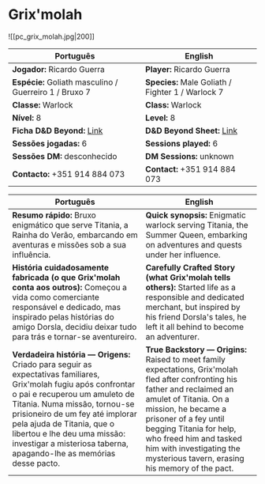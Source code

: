 # Grix'molah
![[pc_grix_molah.jpg|200]]

| Português | English |
|-----------|---------|
| **Jogador:** Ricardo Guerra | **Player:** Ricardo Guerra |
| **Espécie:** Goliath masculino / Guerreiro 1 / Bruxo 7 | **Species:** Male Goliath / Fighter 1 / Warlock 7 |
| **Classe:** Warlock | **Class:** Warlock |
| **Nível:** 8 | **Level:** 8 |
| **Ficha D&D Beyond:** [Link](https://www.dndbeyond.com/characters/138750238) | **D&D Beyond Sheet:** [Link](https://www.dndbeyond.com/characters/138750238) |
| **Sessões jogadas:** 6 | **Sessions played:** 6 |
| **Sessões DM:** desconhecido | **DM Sessions:** unknown |
| **Contacto:** +351 914 884 073 | **Contact:** +351 914 884 073 |

| Português | English |
|-----------|---------|
| **Resumo rápido:** Bruxo enigmático que serve Titania, a Rainha do Verão, embarcando em aventuras e missões sob a sua influência. | **Quick synopsis:** Enigmatic warlock serving Titania, the Summer Queen, embarking on adventures and quests under her influence. |
| **História cuidadosamente fabricada (o que Grix'molah conta aos outros):** Começou a vida como comerciante responsável e dedicado, mas inspirado pelas histórias do amigo Dorsla, decidiu deixar tudo para trás e tornar-se aventureiro. | **Carefully Crafted Story (what Grix'molah tells others):** Started life as a responsible and dedicated merchant, but inspired by his friend Dorsla's tales, he left it all behind to become an adventurer. |
| **Verdadeira história — Origens:** Criado para seguir as expectativas familiares, Grix'molah fugiu após confrontar o pai e recuperou um amuleto de Titania. Numa missão, tornou-se prisioneiro de um fey até implorar pela ajuda de Titania, que o libertou e lhe deu uma missão: investigar a misteriosa taberna, apagando-lhe as memórias desse pacto. | **True Backstory — Origins:** Raised to meet family expectations, Grix'molah fled after confronting his father and reclaimed an amulet of Titania. On a mission, he became a prisoner of a fey until begging Titania for help, who freed him and tasked him with investigating the mysterious tavern, erasing his memory of the pact. |


















